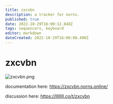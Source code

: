 ```yaml
---
title: zxcvbn
description: a tracker for norns.
published: true
date: 2022-10-29T16:00:12.848Z
tags: sequencers, keyboard
editor: markdown
dateCreated: 2022-10-29T16:00:08.490Z
---
```


# zxcvbn

![zxcvbn.png](/community/infinitedigits/zxcvbn.png)

documentation here: https://zxcvbn.norns.online/

discussion here: https://llllllll.co/t/zxcvbn
